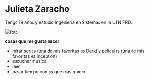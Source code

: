 # Julieta Zaracho

Tengo 19 años y estudio Ingenieria en Sistemas en la UTN FRD. 

![foto](C:\Juja\Fotos\Fotos\2020)

**cosas que me gusta hacer**
- mirar series (una de mis favoritas es Dark) y peliculas (una de mis favoritas es Inception)
- escuchar musica
- leer
- pasar tiempo con os que mas quiero

